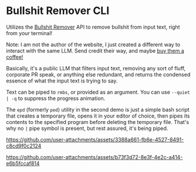 # Bullshit Remover CLI

Utilizes the [Bullshit Remover](https://www.bullshitremover.com/) API to remove bullshit from input text, right from your terminal!

Note: I am not the author of the website, I just created a different way to interact with the same LLM. Send credit their way, and maybe [buy them a coffee!](https://buymeacoffee.com/adrian.dziegielewski)

Basically, it's a public LLM that filters input text, removing any sort of fluff, corporate PR speak, or anything else redundant, and returns the condensed essence of what the input text is trying to say.

Text can be piped to `rmbs`, or provided as an argument. You can use `--quiet | -q` to suppress the progress animation. 

The `epd` (formerly `ped`) utility in the second demo is just a simple bash script that creates a temporary file, opens it in your editor of choice, then pipes its contents to the specified program before deleting the temporary file. That's why no `|` pipe symbol is present, but rest assured, it's being piped.

https://github.com/user-attachments/assets/3388a661-fb6e-4527-8491-c8cd9f0c2124

https://github.com/user-attachments/assets/b73f3d72-8e3f-4e2c-a414-e6b5fccaf814
